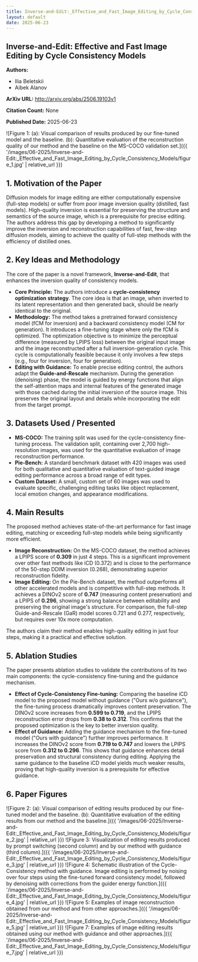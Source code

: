 ```yaml
---
title: Inverse-and-Edit:_Effective_and_Fast_Image_Editing_by_Cycle_Consistency_Models
layout: default
date: 2025-06-23
---
```

## Inverse-and-Edit: Effective and Fast Image Editing by Cycle Consistency Models
**Authors:**
- Ilia Beletskii
- Aibek Alanov

**ArXiv URL:** http://arxiv.org/abs/2506.19103v1

**Citation Count:** None

**Published Date:** 2025-06-23

![Figure 1: (a): Visual comparison of results produced by our fine-tuned model and the baseline. (b): Quantitative evaluation of the reconstruction quality of our method and the baseline on the MS-COCO validation set.]({{ '/images/06-2025/Inverse-and-Edit:_Effective_and_Fast_Image_Editing_by_Cycle_Consistency_Models/figure_1.jpg' | relative_url }})
## 1. Motivation of the Paper
Diffusion models for image editing are either computationally expensive (full-step models) or suffer from poor image inversion quality (distilled, fast models). High-quality inversion is essential for preserving the structure and semantics of the source image, which is a prerequisite for precise editing. The authors address this gap by developing a method to significantly improve the inversion and reconstruction capabilities of fast, few-step diffusion models, aiming to achieve the quality of full-step methods with the efficiency of distilled ones.

## 2. Key Ideas and Methodology
The core of the paper is a novel framework, **Inverse-and-Edit**, that enhances the inversion quality of consistency models.

-   **Core Principle:** The authors introduce a **cycle-consistency optimization strategy**. The core idea is that an image, when inverted to its latent representation and then generated back, should be nearly identical to the original.
-   **Methodology:** The method takes a pretrained forward consistency model (fCM for inversion) and a backward consistency model (CM for generation). It introduces a fine-tuning stage where only the fCM is optimized. The optimization objective is to minimize the perceptual difference (measured by LPIPS loss) between the original input image and the image reconstructed after a full inversion-generation cycle. This cycle is computationally feasible because it only involves a few steps (e.g., four for inversion, four for generation).
-   **Editing with Guidance:** To enable precise editing control, the authors adapt the **Guide-and-Rescale** mechanism. During the generation (denoising) phase, the model is guided by energy functions that align the self-attention maps and internal features of the generated image with those cached during the initial inversion of the source image. This preserves the original layout and details while incorporating the edit from the target prompt.

## 3. Datasets Used / Presented
-   **MS-COCO:** The training split was used for the cycle-consistency fine-tuning process. The validation split, containing over 2,700 high-resolution images, was used for the quantitative evaluation of image reconstruction performance.
-   **Pie-Bench:** A standard benchmark dataset with 420 images was used for both qualitative and quantitative evaluation of text-guided image editing performance across a broad range of edit types.
-   **Custom Dataset:** A small, custom set of 60 images was used to evaluate specific, challenging editing tasks like object replacement, local emotion changes, and appearance modifications.

## 4. Main Results
The proposed method achieves state-of-the-art performance for fast image editing, matching or exceeding full-step models while being significantly more efficient.

-   **Image Reconstruction:** On the MS-COCO dataset, the method achieves a LPIPS score of **0.309** in just 4 steps. This is a significant improvement over other fast methods like iCD (0.372) and is close to the performance of the 50-step DDIM inversion (0.268), demonstrating superior reconstruction fidelity.
-   **Image Editing:** On the Pie-Bench dataset, the method outperforms all other accelerated models and is competitive with full-step methods. It achieves a DINOv2 score of **0.747** (measuring content preservation) and a LPIPS of **0.296**, showing a strong balance between editability and preserving the original image's structure. For comparison, the full-step Guide-and-Rescale (GaR) model scores 0.721 and 0.277, respectively, but requires over 10x more computation.

The authors claim their method enables high-quality editing in just four steps, making it a practical and effective solution.

## 5. Ablation Studies
The paper presents ablation studies to validate the contributions of its two main components: the cycle-consistency fine-tuning and the guidance mechanism.

-   **Effect of Cycle-Consistency Fine-tuning:** Comparing the baseline iCD model to the proposed model without guidance ("Ours w/o guidance"), the fine-tuning process dramatically improves content preservation. The DINOv2 score increases from **0.599 to 0.719**, and the LPIPS reconstruction error drops from **0.38 to 0.312**. This confirms that the proposed optimization is the key to better inversion quality.
-   **Effect of Guidance:** Adding the guidance mechanism to the fine-tuned model ("Ours with guidance") further improves performance. It increases the DINOv2 score from **0.719 to 0.747** and lowers the LPIPS score from **0.312 to 0.296**. This shows that guidance enhances detail preservation and structural consistency during editing. Applying the same guidance to the baseline iCD model yields much weaker results, proving that high-quality inversion is a prerequisite for effective guidance.

## 6. Paper Figures
![Figure 2: (a): Visual comparison of editing results produced by our fine-tuned model and the baseline. (b): Quantitative evaluation of the editing results from our method and the baseline.]({{ '/images/06-2025/Inverse-and-Edit:_Effective_and_Fast_Image_Editing_by_Cycle_Consistency_Models/figure_2.jpg' | relative_url }})
![Figure 3: Visualization of editing results produced by prompt switching (second column) and by our method with guidance (third column).]({{ '/images/06-2025/Inverse-and-Edit:_Effective_and_Fast_Image_Editing_by_Cycle_Consistency_Models/figure_3.jpg' | relative_url }})
![Figure 4: Schematic illustration of the Cycle-Consistency method with guidance. Image editing is performed by noising over four steps using the fine-tuned forward consistency model, followed by denoising with corrections from the guider energy function.]({{ '/images/06-2025/Inverse-and-Edit:_Effective_and_Fast_Image_Editing_by_Cycle_Consistency_Models/figure_4.jpg' | relative_url }})
![Figure 5: Examples of image reconstruction obtained from our method and from other approaches.]({{ '/images/06-2025/Inverse-and-Edit:_Effective_and_Fast_Image_Editing_by_Cycle_Consistency_Models/figure_5.jpg' | relative_url }})
![Figure 7: Examples of image editing results obtained using our method with guidance and other approaches.]({{ '/images/06-2025/Inverse-and-Edit:_Effective_and_Fast_Image_Editing_by_Cycle_Consistency_Models/figure_7.jpg' | relative_url }})
